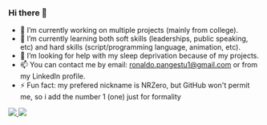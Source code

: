 ### Hi there 👋

<!--
**NRZero1/NRZero1** is a ✨ _special_ ✨ repository because its `README.md` (this file) appears on your GitHub profile.

Here are some ideas to get you started:-->

- 🔭 I’m currently working on multiple projects (mainly from college).
- 🌱 I’m currently learning both soft skills (leaderships, public speaking, etc) and hard skills (script/programming language, animation, etc).
- 🤔 I’m looking for help with my sleep deprivation because of my projects.
- 📫 You can contact me by email: ronaldo.pangestu1@gmail.com or from my LinkedIn profile.
- ⚡ Fun fact: my prefered nickname is NRZero, but GitHub won't permit me, so i add the number 1 (one) just for formality

<!--- 👯 I’m looking to collaborate on ...-->
<!--- 💬 Ask me about ...-->

<div>
 <a href="https://github.com/NRZero1/NRZero1">
  <img src="https://github-readme-stats.vercel.app/api?username=NRZero1&count_private=true&show_icons=true&theme=great-gatsby">
 </a>

 <a hre="https://github.com/NRZero1/NRZero1">
  <img src="https://github-readme-stats.vercel.app/api/top-langs/?username=NRZero1&layout=compact&theme=midnight-purple&langs_count=8&count_private=true">
 </a>

 </div>
